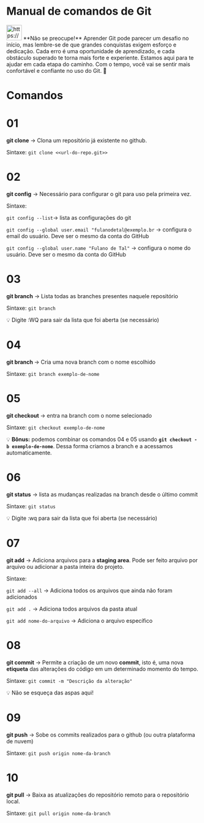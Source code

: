 # Manual de comandos de Git

<aside>
<img src="https://uploads-ssl.webflow.com/5e790d30d198385b09366d8f/625028e87950e1fe639924ba_fire.svg" alt="https://uploads-ssl.webflow.com/5e790d30d198385b09366d8f/625028e87950e1fe639924ba_fire.svg" width="40px" /> **Não se preocupe!** Aprender Git pode parecer um desafio no início, mas lembre-se de que grandes conquistas exigem esforço e dedicação. Cada erro é uma oportunidade de aprendizado, e cada obstáculo superado te torna mais forte e experiente. Estamos aqui para te ajudar em cada etapa do caminho. Com o tempo, você vai se sentir mais confortável e confiante no uso do Git. 🌟

</aside>

# Comandos

# 01

**git clone** → Clona um repositório já existente no github.

Sintaxe: `git clone <<url-do-repo.git>>`

# 02

**git config** → Necessário para configurar o git para uso pela primeira vez.

Sintaxe:

`git config --list`→ lista as configurações do git

`git config --global user.email "fulanodetal@exemplo.br` → configura o email do usuário. Deve ser o mesmo da conta do GitHub

`git config --global user.name "Fulano de Tal"` → configura o nome do usuário. Deve ser o mesmo da conta do GitHub

# 03

**git branch** → Lista todas as branches presentes naquele repositório

Sintaxe: `git branch`

💡 Digite :WQ para sair da lista que foi aberta (se necessário)

# 04

**git branch <nome>** → Cria uma nova branch com o nome escolhido

Sintaxe: `git branch exemplo-de-nome`

# 05

**git checkout <nome>** → entra na branch com o nome selecionado

Sintaxe: `git checkout exemplo-de-nome`

💡 **Bônus:** podemos combinar os comandos 04 e 05 usando **`git checkout -b exemplo-de-nome`**. Dessa forma criamos a branch e a acessamos automaticamente.

# 06

**git status** → lista as mudanças realizadas na branch desde o último commit

Sintaxe: `git status`

💡 Digite :wq para sair da lista que foi aberta (se necessário)

# 07

**git add** → Adiciona arquivos para a **staging area**. Pode ser feito arquivo por arquivo ou adicionar a pasta inteira do projeto.

Sintaxe:

`git add --all` → Adiciona todos os arquivos que ainda não foram adicionados

`git add .` → Adiciona todos arquivos da pasta atual

`git add nome-do-arquivo` → Adiciona o arquivo específico

# 08

**git commit** → Permite a criação de um novo **commit**, isto é, uma nova **etiqueta** das alterações do código em um determinado momento do tempo.

Sintaxe: `git commit -m "Descrição da alteração"`

💡 Não se esqueça das aspas aqui!

# 09

**git push** → Sobe os commits realizados para o github (ou outra plataforma de nuvem)

Sintaxe: `git push origin nome-da-branch`

# 10

**git pull** → Baixa as atualizações do repositório remoto para o repositório local.

Sintaxe: `git pull origin nome-da-branch`